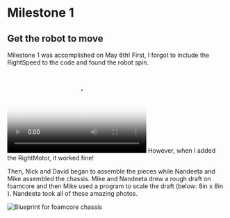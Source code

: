 # Milestone 1
## Get the robot to move

Milestone 1 was accomplished on May 6th! 
First, I forgot to include the RightSpeed to the code and found the robot spin.
<video src="video 1.mov" poster="poster.jpg" width="320" height="200" controls preload></video>
However, when I added the RightMotor, it worked fine! 

Then, Nick and David began to assemble the pieces while Nandeeta and Mike assembled the chassis. Mike and Nandeeta drew a rough draft on foamcore and then Mike used a program to scale the draft (below: 8in x 8in ). Nandeeta took all of these amazing photos. <br/>

![Blueprint for foamcore chassis](https://lh4.googleusercontent.com/qwSF9LJlDc9QDa60x22zpDn3TMZsR67ZFnsdRRi55gTNnJIUyt_VDZvZXYQrc3ULZNI74WutnTByZUg-6CAU8-RJ_XLc5EPZ5HDWYOFb4rOOIVJZZhUS3yJPALyyokE45pKHCPCs)
